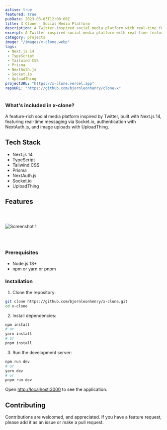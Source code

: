 ```yaml
---
active: true
featured: true
pubDate: 2023-03-03T12:00:00Z
title: X Clone - Social Media Platform
description: A Twitter-inspired social media platform with real-time features and modern web technologies.
excerpt: A Twitter-inspired social media platform with real-time features and modern web technologies.
category: projects
image: "/images/x-clone.webp"
tags:
 - Next.js 14
 - TypeScript
 - Tailwind CSS
 - Prisma
 - NextAuth.js
 - Socket.io
 - UploadThing
projectURL: "https://x-clone.vercel.app"
repoURL: "https://github.com/bjornleonhenry/clone-x"
---
```


### What's included in x-clone?

A feature-rich social media platform inspired by Twitter, built with Next.js 14, featuring real-time messaging via Socket.io, authentication with NextAuth.js, and image uploads with UploadThing.

## Tech Stack

- Next.js 14
- TypeScript
- Tailwind CSS
- Prisma
- NextAuth.js
- Socket.io
- UploadThing

## Features

### &nbsp;

![Screenshot 1](/images/x-clone-1.webp)

### &nbsp;

### Prerequisites

- Node.js 18+
- npm or yarn or pnpm

### Installation

1. Clone the repository:
```bash
git clone https://github.com/bjornleonhenry/x-clone.git
cd x-clone
```

2. Install dependencies:
```bash
npm install
# or
yarn install
# or
pnpm install
```

3. Run the development server:
```bash
npm run dev
# or
yarn dev
# or
pnpm run dev
```

Open [http://localhost:3000](http://localhost:3000) to see the application.

## Contributing

Contributions are welcomed, and appreciated. If you have a feature request, please add it as an issue or make a pull request.
